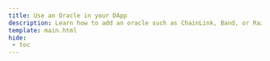 ```yaml
---
title: Use an Oracle in your DApp
description: Learn how to add an oracle such as ChainLink, Band, or Razor Network to your DApp to request off-chain data for smarts contracts running on Moonbeam.
template: main.html
hide: 
 - toc
---
```


<h1 class='subsection-title'></h1>
<div class='subsection-wrapper'></div>
